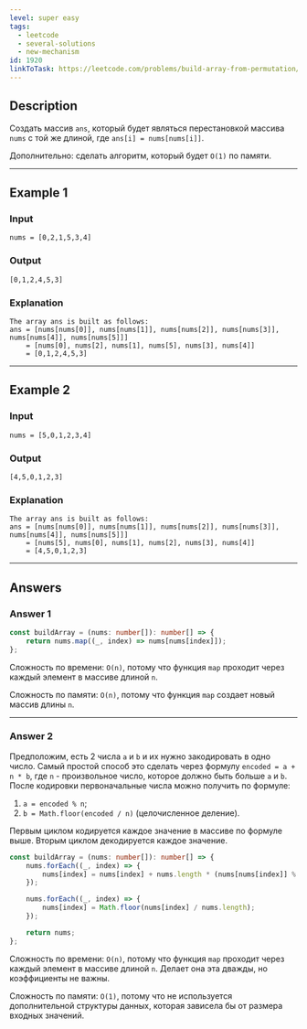```yaml
---
level: super easy
tags:
  - leetcode
  - several-solutions
  - new-mechanism
id: 1920
linkToTask: https://leetcode.com/problems/build-array-from-permutation/
---
```

## Description

Создать массив `ans`, который будет являться перестановкой массива `nums` с той же длиной, где `ans[i] = nums[nums[i]]`. 

Дополнительно: сделать алгоритм, который будет `O(1)` по памяти.

---
## Example 1

### Input

```
nums = [0,2,1,5,3,4]
```
### Output

```
[0,1,2,4,5,3]
```
### Explanation

```
The array ans is built as follows: 
ans = [nums[nums[0]], nums[nums[1]], nums[nums[2]], nums[nums[3]], nums[nums[4]], nums[nums[5]]]
    = [nums[0], nums[2], nums[1], nums[5], nums[3], nums[4]]
    = [0,1,2,4,5,3]
```

---
## Example 2

### Input

```
nums = [5,0,1,2,3,4]
```
### Output

```
[4,5,0,1,2,3]
```
### Explanation

```
The array ans is built as follows:
ans = [nums[nums[0]], nums[nums[1]], nums[nums[2]], nums[nums[3]], nums[nums[4]], nums[nums[5]]]
    = [nums[5], nums[0], nums[1], nums[2], nums[3], nums[4]]
    = [4,5,0,1,2,3]
```

---
## Answers

### Answer 1

```typescript
const buildArray = (nums: number[]): number[] => {
    return nums.map((_, index) => nums[nums[index]]);
};
```

Сложность по времени: `O(n)`, потому что функция `map` проходит через каждый элемент в массиве длиной `n`.

Сложность по памяти: `O(n)`, потому что функция `map` создает новый массив длины `n`.

---
### Answer 2

Предположим, есть 2 числа `a` и `b` и их нужно закодировать в одно число. Самый простой способ это сделать через формулу `encoded = a + n * b`, где `n` - произвольное число, которое должно быть больше `a` и `b`. После кодировки первоначальные числа можно получить по формуле:
1. `a = encoded % n`;
2. `b = Math.floor(encoded / n)` (целочисленное деление).

Первым циклом кодируется каждое значение в массиве по формуле выше.
Вторым циклом декодируется каждое значение.

```typescript
const buildArray = (nums: number[]): number[] => {
    nums.forEach((_, index) => {
        nums[index] = nums[index] + nums.length * (nums[nums[index]] % nums.length);
    });

    nums.forEach((_, index) => {
        nums[index] = Math.floor(nums[index] / nums.length);
    });

    return nums;
};
```

Сложность по времени: `O(n)`, потому что функция `map` проходит через каждый элемент в массиве длиной `n`. Делает она эта дважды, но коэффициенты не важны.

Сложность по памяти: `O(1)`, потому что не используется дополнительной структуры данных, которая зависела бы от размера входных значений.